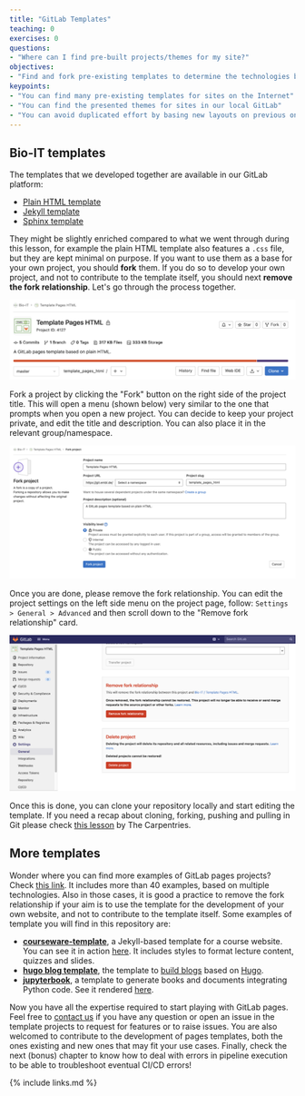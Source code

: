 ```yaml
---
title: "GitLab Templates"
teaching: 0
exercises: 0
questions:
- "Where can I find pre-built projects/themes for my site?"
objectives:
- "Find and fork pre-existing templates to determine the technologies behind a project and the styles of the deriving website"
keypoints:
- "You can find many pre-existing templates for sites on the Internet"
- "You can find the presented themes for sites in our local GitLab"
- "You can avoid duplicated effort by basing new layouts on previous ones"
---
```


## Bio-IT templates

The templates that we developed together are available in our GitLab platform:
- [Plain HTML template](https://git.embl.de/grp-bio-it/template_pages_html)
- [Jekyll template](https://git.embl.de/grp-bio-it/template-pages-jekyll)
- [Sphinx template](https://git.embl.de/grp-bio-it/template-pages-sphinx)

They might be slightly enriched compared to what we went through during this lesson, for example the plain HTML template
also features a `.css` file, but they are kept minimal on purpose. If you want to use them as a base for your own
project, you should **fork** them. If you do so to develop your own project, and not to contribute to the template itself,
you should next **remove the fork relationship**. Let's go through the process together.

![fork a repository through the Fork button](../fig/template-pages-fork.png)

Fork a project by clicking the "Fork" button on the right side of the project title. This will open a menu (shown below)
very similar to the one that prompts when you open a new project. You can decide to keep your project private, and edit
the title and description. You can also place it in the relevant group/namespace.

![the fork project menu](../fig/fork-project-menu.png)

Once you are done, please remove the fork relationship. You can edit the project settings on the left side menu on the
project page, follow: `Settings > General > Advanced` and then scroll down to the "Remove fork relationship" card.

![remove fork relationship](../fig/advanced-settings.png)

Once this is done, you can clone your repository locally and start editing the template. If you need a recap about
cloning, forking, pushing and pulling in Git please check [this lesson](https://swcarpentry.github.io/git-novice/)
by The Carpentries.

## More templates

Wonder where you can find more examples of GitLab pages projects? Check [this link](https://gitlab.com/pages).
It includes more than 40 examples, based on multiple technologies. Also in those cases, it is good a practice to
remove the fork relationship if your aim is to use the template for the development of your own website, and not to
contribute to the template itself. Some examples of template you will find in this repository are:
- [**courseware-template**](https://gitlab.com/pages/courseware-template), a Jekyll-based template for a course website.
You can see it in action [here](https://courseware-as-code.gitlab.io/courseware-tutorial/). It includes styles to
format lecture content, quizzes and slides.
- [**hugo blog template**](https://gitlab.com/pages/hugo), the template to [build blogs](https://pages.gitlab.io/hugo/)
based on [Hugo](https://gohugo.io/).
- [**jupyterbook**](https://gitlab.com/pages/jupyterbook), a template to generate books and documents integrating Python
code. See it rendered [here](https://pages.gitlab.io/jupyterbook/intro.html).

Now you have all the expertise required to start playing with GitLab pages. Feel free to
[contact us](mailto:bio-it@embl.de) if you have any question or open an issue in the template projects to request for
features or to raise issues. You are also welcomed to contribute to the development of pages templates, both the ones
existing and new ones that may fit your use cases. Finally, check the next (bonus) chapter to know how to deal with
errors in pipeline execution to be able to troubleshoot eventual CI/CD errors!

{% include links.md %}

